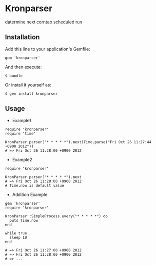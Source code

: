 Kronparser
======================

datermine next corntab scheduled run

Installation
------------

Add this line to your application's Gemfile:

    gem 'kronparser'

And then execute:

    $ bundle

Or install it yourself as:

    $ gem install kronparser

Usage
-----
 * Example1

```
require 'kronparser'
require 'time'

KronParser.parser("* * * * *").next(Time.parse("Fri Oct 26 11:27:44 +0900 2012"))
# => Fri Oct 26 11:28:00 +0900 2012
```

 * Example2

```
require 'kronparser'

KronParser.parser("* * * * *").next
# => Fri Oct 26 11:28:00 +0900 2012
# Time.now is default value
```

 * Addition Example

```
gem 'kronparser'
require 'kronparser'

KronParser::SimpleProcess.every("* * * * *") do
  puts Time.now
end

while true
  sleep 10
end

# => Fri Oct 26 11:27:00 +0900 2012 
# => Fri Oct 26 11:28:00 +0900 2012
# => ...
```
